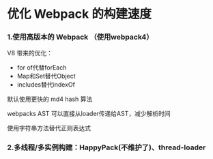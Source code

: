 # 优化 Webpack 的构建速度
### 1.使用高版本的 Webpack （使用webpack4）
V8 带来的优化：
- for of代替forEach
- Map和Set替代Object
- includes替代indexOf

默认使用更快的 md4 hash 算法

webpacks AST 可以直接从loader传递给AST，减少解析时间

使用字符串方法替代正则表达式
### 2.多线程/多实例构建：HappyPack(不维护了)、thread-loader